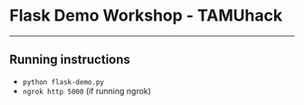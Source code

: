 # Flask Demo Workshop - TAMUhack
---
## Running instructions
- `python flask-demo.py`
- `ngrok http 5000` (if running ngrok)